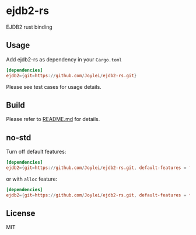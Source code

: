# ejdb2-rs

EJDB2 rust binding

## Usage

Add ejdb2-rs as dependency in your `Cargo.toml`

```toml
[dependencies]
ejdb2={git=https://github.com/Joylei/ejdb2-rs.git}
```
Please see test cases for usage details.

## Build

Please refer to [README.md](./ejdb2-sys/README.md#build) for details.

## no-std

Turn off default features:
```toml
[dependencies]
ejdb2={git=https://github.com/Joylei/ejdb2-rs.git, default-features = false}
```

or with `alloc` feature:
```toml
[dependencies]
ejdb2={git=https://github.com/Joylei/ejdb2-rs.git, default-features = false, features=["alloc"]}
```

## License

MIT
